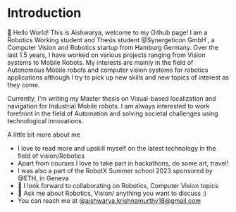# Introduction
 👋 Hello World! This is Aishwarya, welcome to my Github page! I am a Robotics Working student and Thesis student @Synergeticon GmbH , a Computer Vision and Robotics startup from Hamburg Germany. Over the last 1.5 years, I have worked on various projects ranging from Vision systems to Mobile Robots. My interests are mainly in the field of Autonomous Mobile robots and computer vision systems for robotics applications although I try to pick up new skills and new topics of interest as they come.
 
 Currently, I'm writing my Master thesis on Visual-based localization and navigation for Industrial Mobile robots. I am always interested to work forefront in the field of Automation and solving societal challenges using technological innovations. 

 A little bit more about me 
 - I love to read more and upskill myself on the latest technology in the field of vision/Robotics
 - Apart from courses I love to take part in hackathons, do some art, travel! 
 - I was also a part of the RobotX Summer school 2023 sponsored by @ETH, in Geneva
 - 👯 I look forward to collaborating on Robotics, Computer Vision topics
 - 💬 Ask me about Robotics, Vision/ anything you want to discuss :)
 - You can reach me at @aishwarya.krishnamurthy18@gmail.com

 
